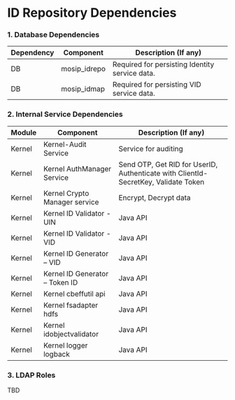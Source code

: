 # ID Repository Dependencies

### 1. Database Dependencies
Dependency|Component|Description (If any)
-----|--------------|----------------
DB|mosip_idrepo|Required for persisting Identity service data.
DB|mosip_idmap|Required for persisting VID service data.



### 2.  Internal Service Dependencies
Module|Component|Description (If any)
-------|--------------|----------------
Kernel|Kernel-Audit Service| Service for auditing
Kernel|Kernel AuthManager Service|Send OTP, Get RID for UserID, Authenticate with ClientId-SecretKey, Validate Token
Kernel|Kernel Crypto Manager service|Encrypt, Decrypt data
Kernel|Kernel ID Validator - UIN|Java API
Kernel|Kernel ID Validator - VID|Java API
Kernel|Kernel ID Generator – VID|Java API
Kernel|Kernel ID Generator – Token ID|Java API
Kernel|Kernel cbeffutil api|Java API
Kernel|Kernel fsadapter hdfs|Java API
Kernel|Kernel idobjectvalidator|Java API
Kernel|Kernel logger logback|Java API


### 3.  LDAP Roles
TBD